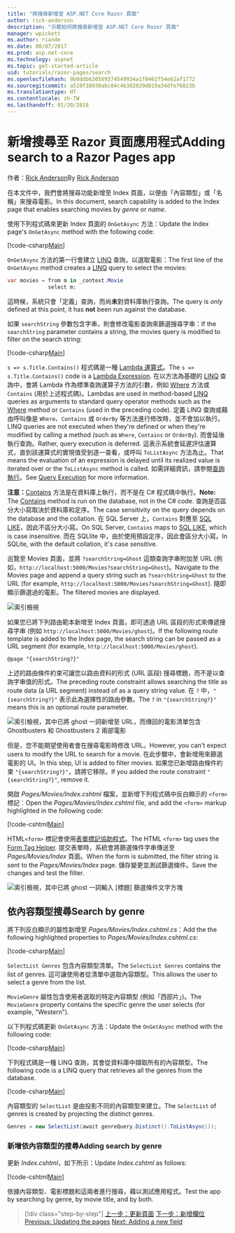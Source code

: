 ```yaml
---
title: "將搜尋新增至 ASP.NET Core Razor 頁面"
author: rick-anderson
description: "示範如何將搜尋新增至 ASP.NET Core Razor 頁面"
manager: wpickett
ms.author: riande
ms.date: 08/07/2017
ms.prod: asp.net-core
ms.technology: aspnet
ms.topic: get-started-article
uid: tutorials/razor-pages/search
ms.openlocfilehash: 9b0ddb630589374549934a1f0462f54e62af1772
ms.sourcegitcommit: a510f38930abc84c4b302029d019a34dfe76823b
ms.translationtype: HT
ms.contentlocale: zh-TW
ms.lasthandoff: 01/30/2018
---
```

# <a name="adding-search-to-a-razor-pages-app"></a><span data-ttu-id="87cb2-103">新增搜尋至 Razor 頁面應用程式</span><span class="sxs-lookup"><span data-stu-id="87cb2-103">Adding search to a Razor Pages app</span></span>

<span data-ttu-id="87cb2-104">作者：[Rick Anderson](https://twitter.com/RickAndMSFT)</span><span class="sxs-lookup"><span data-stu-id="87cb2-104">By [Rick Anderson](https://twitter.com/RickAndMSFT)</span></span>

<span data-ttu-id="87cb2-105">在本文件中，我們會將搜尋功能新增至 Index 頁面，以便由「內容類型」或「名稱」來搜尋電影。</span><span class="sxs-lookup"><span data-stu-id="87cb2-105">In this document, search capability is added to the Index page that enables searching movies by *genre* or *name*.</span></span>

<span data-ttu-id="87cb2-106">使用下列程式碼來更新 Index 頁面的 `OnGetAsync` 方法：</span><span class="sxs-lookup"><span data-stu-id="87cb2-106">Update the Index page's `OnGetAsync` method with the following code:</span></span>

[!code-csharp[Main](razor-pages-start/sample/RazorPagesMovie/Pages/Movies/Index.cshtml.cs?name=snippet_1stSearch)]

<span data-ttu-id="87cb2-107">`OnGetAsync` 方法的第一行會建立 [LINQ](https://docs.microsoft.com/dotnet/csharp/programming-guide/concepts/linq/) 查詢，以選取電影：</span><span class="sxs-lookup"><span data-stu-id="87cb2-107">The first line of the `OnGetAsync` method creates a [LINQ](https://docs.microsoft.com/dotnet/csharp/programming-guide/concepts/linq/) query to select the movies:</span></span>

```csharp
var movies = from m in _context.Movie
             select m;
```

<span data-ttu-id="87cb2-108">這時候，系統只會「定義」查詢，而尚**未**對資料庫執行查詢。</span><span class="sxs-lookup"><span data-stu-id="87cb2-108">The query is *only* defined at this point, it has **not** been run against the database.</span></span>

<span data-ttu-id="87cb2-109">如果 `searchString` 參數包含字串，則會修改電影查詢來篩選搜尋字串：</span><span class="sxs-lookup"><span data-stu-id="87cb2-109">If the `searchString` parameter contains a string, the movies query is modified to filter on the search string:</span></span>

[!code-csharp[Main](razor-pages-start/sample/RazorPagesMovie/Pages/Movies/Index.cshtml.cs?name=snippet_SearchNull)]

<span data-ttu-id="87cb2-110">`s => s.Title.Contains()` 程式碼是一種 [Lambda 運算式](https://docs.microsoft.com/dotnet/csharp/programming-guide/statements-expressions-operators/lambda-expressions)。</span><span class="sxs-lookup"><span data-stu-id="87cb2-110">The `s => s.Title.Contains()` code is a [Lambda Expression](https://docs.microsoft.com/dotnet/csharp/programming-guide/statements-expressions-operators/lambda-expressions).</span></span> <span data-ttu-id="87cb2-111">在以方法為基礎的 [LINQ](https://docs.microsoft.com/dotnet/csharp/programming-guide/concepts/linq/) 查詢中，會將 Lambda 作為標準查詢運算子方法的引數，例如 [Where](https://docs.microsoft.com/dotnet/csharp/programming-guide/concepts/linq/query-syntax-and-method-syntax-in-linq) 方法或 `Contains` (用於上述程式碼)。</span><span class="sxs-lookup"><span data-stu-id="87cb2-111">Lambdas are used in method-based [LINQ](https://docs.microsoft.com/dotnet/csharp/programming-guide/concepts/linq/) queries as arguments to standard query operator methods such as the [Where](https://docs.microsoft.com/dotnet/csharp/programming-guide/concepts/linq/query-syntax-and-method-syntax-in-linq) method or `Contains` (used in the preceding code).</span></span> <span data-ttu-id="87cb2-112">定義 LINQ 查詢或藉由呼叫像是 `Where`、`Contains` 或 `OrderBy` 等方法進行修改時，並不會加以執行。</span><span class="sxs-lookup"><span data-stu-id="87cb2-112">LINQ queries are not executed when they're defined or when they're modified by calling a method (such as `Where`, `Contains`  or `OrderBy`).</span></span> <span data-ttu-id="87cb2-113">而會延後執行查詢。</span><span class="sxs-lookup"><span data-stu-id="87cb2-113">Rather, query execution is deferred.</span></span> <span data-ttu-id="87cb2-114">這表示系統會延遲評估運算式，直到該運算式的實現值受到逐一查看，或呼叫 `ToListAsync` 方法為止。</span><span class="sxs-lookup"><span data-stu-id="87cb2-114">That means the evaluation of an expression is delayed until its realized value is iterated over or the `ToListAsync` method is called.</span></span> <span data-ttu-id="87cb2-115">如需詳細資訊，請參閱[查詢執行](https://docs.microsoft.com/dotnet/framework/data/adonet/ef/language-reference/query-execution)。</span><span class="sxs-lookup"><span data-stu-id="87cb2-115">See [Query Execution](https://docs.microsoft.com/dotnet/framework/data/adonet/ef/language-reference/query-execution) for more information.</span></span>

<span data-ttu-id="87cb2-116">**注意：**[Contains](https://docs.microsoft.com//dotnet/api/system.data.objects.dataclasses.entitycollection-1.contains) 方法是在資料庫上執行，而不是在 C# 程式碼中執行。</span><span class="sxs-lookup"><span data-stu-id="87cb2-116">**Note:** The [Contains](https://docs.microsoft.com//dotnet/api/system.data.objects.dataclasses.entitycollection-1.contains) method is run on the database, not in the C# code.</span></span> <span data-ttu-id="87cb2-117">查詢是否區分大小寫取決於資料庫和定序。</span><span class="sxs-lookup"><span data-stu-id="87cb2-117">The case sensitivity on the query depends on the database and the collation.</span></span> <span data-ttu-id="87cb2-118">在 SQL Server 上，`Contains` 對應至 [SQL LIKE](https://docs.microsoft.com/sql/t-sql/language-elements/like-transact-sql)，因此不區分大小寫。</span><span class="sxs-lookup"><span data-stu-id="87cb2-118">On SQL Server, `Contains` maps to [SQL LIKE](https://docs.microsoft.com/sql/t-sql/language-elements/like-transact-sql), which is case insensitive.</span></span> <span data-ttu-id="87cb2-119">而在 SQLlite 中，由於使用預設定序，因此會區分大小寫。</span><span class="sxs-lookup"><span data-stu-id="87cb2-119">In SQLite, with the default collation, it's case sensitive.</span></span>

<span data-ttu-id="87cb2-120">巡覽至 Movies 頁面，並將 `?searchString=Ghost` 這類查詢字串附加至 URL (例如，`http://localhost:5000/Movies?searchString=Ghost`)。</span><span class="sxs-lookup"><span data-stu-id="87cb2-120">Navigate to the Movies page and append a query string such as `?searchString=Ghost` to the URL (for example, `http://localhost:5000/Movies?searchString=Ghost`).</span></span> <span data-ttu-id="87cb2-121">隨即顯示篩選過的電影。</span><span class="sxs-lookup"><span data-stu-id="87cb2-121">The filtered movies are displayed.</span></span>

![索引檢視](search/_static/ghost.png)

<span data-ttu-id="87cb2-123">如果您已將下列路由範本新增至 Index 頁面，即可透過 URL 區段的形式來傳遞搜尋字串 (例如 `http://localhost:5000/Movies/ghost`)。</span><span class="sxs-lookup"><span data-stu-id="87cb2-123">If the following route template is added to the Index page, the search string can be passed as a URL segment (for example, `http://localhost:5000/Movies/ghost`).</span></span>

```cshtml
@page "{searchString?}"
```

<span data-ttu-id="87cb2-124">上述的路由條件約束可讓您以路由資料的形式 (URL 區段) 搜尋標題，而不是以查詢字串值的形式。</span><span class="sxs-lookup"><span data-stu-id="87cb2-124">The preceding route constraint allows searching the title as route data (a URL segment) instead of as a query string value.</span></span>  <span data-ttu-id="87cb2-125">在 `?` 中，`"{searchString?}"` 表示此為選擇性的路由參數。</span><span class="sxs-lookup"><span data-stu-id="87cb2-125">The `?` in `"{searchString?}"` means this is an optional route parameter.</span></span>

![索引檢視，其中已將 ghost 一詞新增至 URL，而傳回的電影清單包含 Ghostbusters 和 Ghostbusters 2 兩部電影](search/_static/g2.png)

<span data-ttu-id="87cb2-127">但是，您不能期望使用者會在搜尋電影時修改 URL。</span><span class="sxs-lookup"><span data-stu-id="87cb2-127">However, you can't expect users to modify the URL to search for a movie.</span></span> <span data-ttu-id="87cb2-128">在此步驟中，會新增用來篩選電影的 UI。</span><span class="sxs-lookup"><span data-stu-id="87cb2-128">In this step, UI is added to filter movies.</span></span> <span data-ttu-id="87cb2-129">如果您已新增路由條件約束 `"{searchString?}"`，請將它移除。</span><span class="sxs-lookup"><span data-stu-id="87cb2-129">If you added the route constraint `"{searchString?}"`, remove it.</span></span>

<span data-ttu-id="87cb2-130">開啟 *Pages/Movies/Index.cshtml* 檔案，並新增下列程式碼中反白顯示的 `<form>` 標記：</span><span class="sxs-lookup"><span data-stu-id="87cb2-130">Open the *Pages/Movies/Index.cshtml* file, and add the `<form>` markup highlighted in the following code:</span></span>

[!code-cshtml[Main](razor-pages-start/sample/RazorPagesMovie/Pages/Movies/Index2.cshtml?highlight=14-19&range=1-22)]

<span data-ttu-id="87cb2-131">HTML`<form>` 標記會使用[表單標記協助程式](xref:mvc/views/working-with-forms#the-form-tag-helper)。</span><span class="sxs-lookup"><span data-stu-id="87cb2-131">The HTML `<form>` tag uses the [Form Tag Helper](xref:mvc/views/working-with-forms#the-form-tag-helper).</span></span> <span data-ttu-id="87cb2-132">提交表單時，系統會將篩選條件字串傳送至 *Pages/Movies/Index* 頁面。</span><span class="sxs-lookup"><span data-stu-id="87cb2-132">When the form is submitted, the filter string is sent to the *Pages/Movies/Index* page.</span></span> <span data-ttu-id="87cb2-133">儲存變更並測試篩選條件。</span><span class="sxs-lookup"><span data-stu-id="87cb2-133">Save the changes and test the filter.</span></span>

![索引檢視，其中已將 ghost 一詞輸入 [標題] 篩選條件文字方塊](search/_static/filter.png)

## <a name="search-by-genre"></a><span data-ttu-id="87cb2-135">依內容類型搜尋</span><span class="sxs-lookup"><span data-stu-id="87cb2-135">Search by genre</span></span>

<span data-ttu-id="87cb2-136">將下列反白顯示的屬性新增至 *Pages/Movies/Index.cshtml.cs*：</span><span class="sxs-lookup"><span data-stu-id="87cb2-136">Add the the following highlighted properties to *Pages/Movies/Index.cshtml.cs*:</span></span>

[!code-csharp[Main](razor-pages-start/sample/RazorPagesMovie/Pages/Movies/Index.cshtml.cs?name=snippet_newProps&highlight=11-)]

<span data-ttu-id="87cb2-137">`SelectList Genres` 包含內容類型清單。</span><span class="sxs-lookup"><span data-stu-id="87cb2-137">The `SelectList Genres` contains the list of genres.</span></span> <span data-ttu-id="87cb2-138">這可讓使用者從清單中選取內容類型。</span><span class="sxs-lookup"><span data-stu-id="87cb2-138">This allows the user to select a genre from the list.</span></span>

<span data-ttu-id="87cb2-139">`MovieGenre` 屬性包含使用者選取的特定內容類型 (例如「西部片」)。</span><span class="sxs-lookup"><span data-stu-id="87cb2-139">The `MovieGenre` property contains the specific genre the user selects (for example, "Western").</span></span>

<span data-ttu-id="87cb2-140">以下列程式碼更新 `OnGetAsync` 方法：</span><span class="sxs-lookup"><span data-stu-id="87cb2-140">Update the `OnGetAsync` method with the following code:</span></span>

[!code-csharp[Main](razor-pages-start/sample/RazorPagesMovie/Pages/Movies/Index.cshtml.cs?name=snippet_SearchGenre)]

<span data-ttu-id="87cb2-141">下列程式碼是一種 LINQ 查詢，其會從資料庫中擷取所有的內容類型。</span><span class="sxs-lookup"><span data-stu-id="87cb2-141">The following code is a LINQ query that retrieves all the genres from the database.</span></span>

[!code-csharp[Main](razor-pages-start/sample/RazorPagesMovie/Pages/Movies/Index.cshtml.cs?name=snippet_LINQ)]

<span data-ttu-id="87cb2-142">內容類型的 `SelectList` 是由投影不同的內容類型來建立。</span><span class="sxs-lookup"><span data-stu-id="87cb2-142">The `SelectList` of genres is created by projecting the distinct genres.</span></span>

<!-- BUG in OPS
Tag snippet_selectlist's start line '75' should be less than end line '29' when resolving "[!code-csharp[Main](razor-pages-start/sample/RazorPagesMovie/Pages/Movies/Index.cshtml.cs?name=snippet_SelectList)]"

There's no start line.

[!code-csharp[Main](razor-pages-start/sample/RazorPagesMovie/Pages/Movies/Index.cshtml.cs?name=snippet_SelectList)]
-->

```csharp
Genres = new SelectList(await genreQuery.Distinct().ToListAsync());
```

### <a name="adding-search-by-genre"></a><span data-ttu-id="87cb2-143">新增依內容類型的搜尋</span><span class="sxs-lookup"><span data-stu-id="87cb2-143">Adding search by genre</span></span>

<span data-ttu-id="87cb2-144">更新 *Index.cshtml*，如下所示：</span><span class="sxs-lookup"><span data-stu-id="87cb2-144">Update *Index.cshtml* as follows:</span></span>

[!code-cshtml[Main](razor-pages-start/sample/RazorPagesMovie/Pages/Movies/IndexFormGenreNoRating.cshtml?highlight=16-18&range=1-26)]

<span data-ttu-id="87cb2-145">依據內容類型、電影標題和這兩者進行搜尋，藉以測試應用程式。</span><span class="sxs-lookup"><span data-stu-id="87cb2-145">Test the app by searching by genre, by movie title, and by both.</span></span>

>[!div class="step-by-step"]
<span data-ttu-id="87cb2-146">[上一步：更新頁面](xref:tutorials/razor-pages/da1)
[下一步：新增欄位](xref:tutorials/razor-pages/new-field)</span><span class="sxs-lookup"><span data-stu-id="87cb2-146">[Previous: Updating the pages](xref:tutorials/razor-pages/da1)
[Next: Adding a new field](xref:tutorials/razor-pages/new-field)</span></span>
